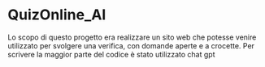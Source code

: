 # QuizOnline_AI
Lo scopo di questo progetto era realizzare un sito web che potesse venire utilizzato per svolgere una verifica, con domande aperte e a crocette. Per scrivere la maggior parte del codice è stato utilizzato chat gpt
